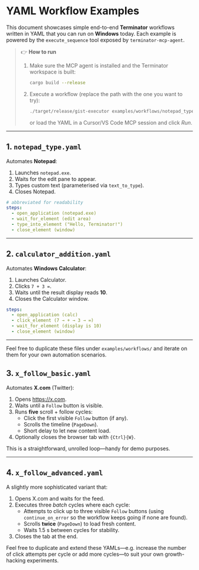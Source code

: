 # YAML Workflow Examples

This document showcases simple end-to-end **Terminator** workflows written in YAML that you can run on **Windows** today. Each example is powered by the `execute_sequence` tool exposed by `terminator-mcp-agent`.

> 👉 **How to run**
>
> 1. Make sure the MCP agent is installed and the Terminator workspace is built:
>    ```bash
>    cargo build --release
>    ```
> 2. Execute a workflow (replace the path with the one you want to try):
>    ```bash
>    ./target/release/gist-executor examples/workflows/notepad_type.yaml
>    ```
>    or load the YAML in a Cursor/VS Code MCP session and click *Run*.

---

## 1. `notepad_type.yaml`

Automates **Notepad**:

1. Launches `notepad.exe`.
2. Waits for the edit pane to appear.
3. Types custom text (parameterised via `text_to_type`).
4. Closes Notepad.

```yaml
# abbreviated for readability
steps:
  - open_application (notepad.exe)
  - wait_for_element (edit area)
  - type_into_element ("Hello, Terminator!")
  - close_element (window)
```

---

## 2. `calculator_addition.yaml`

Automates **Windows Calculator**:

1. Launches Calculator.
2. Clicks `7 + 3 =`.
3. Waits until the result display reads **10**.
4. Closes the Calculator window.

```yaml
steps:
  - open_application (calc)
  - click_element (7 → + → 3 → =)
  - wait_for_element (display is 10)
  - close_element (window)
```

---

Feel free to duplicate these files under `examples/workflows/` and iterate on them for your own automation scenarios.

## 3. `x_follow_basic.yaml`

Automates **X.com** (Twitter):

1. Opens https://x.com.
2. Waits until a `Follow` button is visible.
3. Runs **five** scroll + follow cycles:
   - Click the first visible `Follow` button (if any).
   - Scrolls the timeline (`PageDown`).
   - Short delay to let new content load.
4. Optionally closes the browser tab with `{Ctrl}{W}`.

This is a straightforward, unrolled loop—handy for demo purposes.

---

## 4. `x_follow_advanced.yaml`

A slightly more sophisticated variant that:

1. Opens X.com and waits for the feed.
2. Executes three *batch* cycles where each cycle:
   - Attempts to click up to three visible `Follow` buttons (using `continue_on_error` so the workflow keeps going if none are found).
   - Scrolls **twice** (`PageDown`) to load fresh content.
   - Waits 1.5 s between cycles for stability.
3. Closes the tab at the end.

Feel free to duplicate and extend these YAMLs—e.g. increase the number of click attempts per cycle or add more cycles—to suit your own growth-hacking experiments.